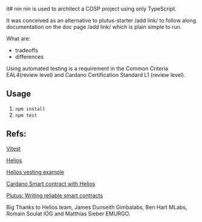 it# nin 
nin is used to architect a COSP project using only TypeScript. 

It was conceived as an alternative to plutus-starter /add link/ to follow along documentation on the doc page /add link/ which is plain simple to run.

What are: 
- tradeoffs
- differences


Using automated testing is a requirement in the Common Criteria EAL4(review level) and Cardano Certification Standard L1 (review level).

## Usage
1. `npm install`
2. `npm test`

## Refs:
[Vitest](https://vitest.dev/)

[Helios](https://github.com/Hyperion-BT/helios)

[Helios vesting example](https://github.com/lley154/helios-examples/tree/main/vesting)

[Cardano Smart contract with Helios](https://github.com/lley154/helios-examples/blob/main/docs/Cardano%20Smart%20Contracts%20with%20Helios.pdf)

[Plutus: Writing reliable smart contracts](https://leanpub.com/plutus-smart-contracts) 

Big Thanks to Helios team, James Dunseith Gimbalabs, Ben Hart MLabs, Romain Soulat IOG and Matthias Sieber EMURGO.

